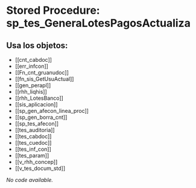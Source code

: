 # Stored Procedure: sp_tes_GeneraLotesPagosActualiza

## Usa los objetos:
- [[cnt_cabdoc]]
- [[err_infcon]]
- [[Fn_cnt_gruanudoc]]
- [[fn_sis_GetUsuActual]]
- [[gen_perapl]]
- [[rhh_liqhis]]
- [[rhh_LotesBanco]]
- [[sis_aplicacion]]
- [[sp_gen_afecon_linea_proc]]
- [[sp_gen_borra_cnt]]
- [[sp_tes_afecon]]
- [[tes_auditoria]]
- [[tes_cabdoc]]
- [[tes_cuedoc]]
- [[tes_inf_con]]
- [[tes_param]]
- [[v_rhh_concep]]
- [[v_tes_docum_std]]

*No code available.*
